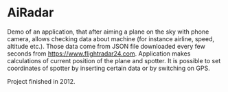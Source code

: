 # AiRadar
Demo of an application, that after aiming a plane on the sky with phone camera, allows checking data about machine (for instance airline, speed, altitude etc.). Those data come from JSON file downloaded every few seconds from https://www.flightradar24.com. Application makes calculations of current position of the plane and spotter. It is possible to set coordinates of spotter by inserting certain data or by switching on GPS. 

Project finished in 2012.
